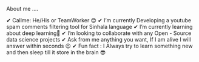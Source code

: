  About me ....

✔ Callme: He/His or TeamWorker 😊
✔ I’m currently Developing a youtube spam comments filtering tool for Sinhala language
✔ I’m currently learning about deep learning🥰
✔ I’m looking to collaborate with any Open - Source data science projects
✔ Ask from me anything you want, If I am alive I will answer within seconds 😉
✔ Fun fact : I Always try to learn something new and then sleep till it store in the brain 😎
